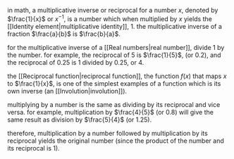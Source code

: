 in math, a multiplicative inverse or reciprocal for a number $x$, denoted by $\frac{1}{x}$ or $x^{-1}$, is a number which when multiplied by $x$ yields the [[Identity element|multiplicative identity]], $1$. the multiplicative inverse of a fraction $\frac{a}{b}$ is $\frac{b}{a}$.

for the multiplicative inverse of a [[Real numbers|real number]], divide 1 by the number. for example, the reciprocal of 5 is $\frac{1}{5}$, (or $0.2$), and the reciprocal of 0.25 is 1 divided by 0.25, or 4.

the [[Reciprocal function|reciprocal function]], the function $f(x)$ that maps $x$ to $\frac{1}{x}$, is one of the simplest examples of a function which is its own inverse (an [[Involution|involution]]).

multiplying by a number is the same as dividing by its reciprocal and vice versa. for example, multiplication by $\frac{4}{5}$ (or 0.8) will give the same result as division by $\frac{5}{4}$ (or 1.25).

therefore, multiplication by a number followed by multiplication by its reciprocal yields the original number (since the product of the number and its reciprocal is 1).